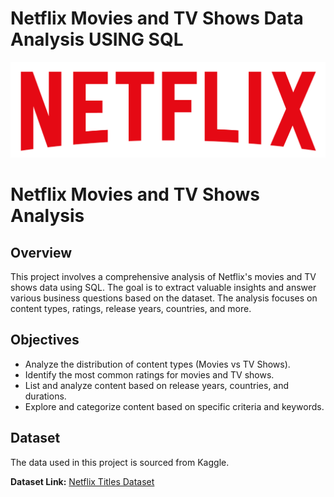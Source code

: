 # Netflix Movies and TV Shows Data Analysis USING  SQL

![Netflix Logo](https://github.com/S4sunny023/Netflix-Analysis-SQL/blob/main/logo.png)

# Netflix Movies and TV Shows Analysis

## Overview
This project involves a comprehensive analysis of Netflix's movies and TV shows data using SQL. The goal is to extract valuable insights and answer various business questions based on the dataset. The analysis focuses on content types, ratings, release years, countries, and more.

## Objectives
- Analyze the distribution of content types (Movies vs TV Shows).
- Identify the most common ratings for movies and TV shows.
- List and analyze content based on release years, countries, and durations.
- Explore and categorize content based on specific criteria and keywords.

## Dataset
The data used in this project is sourced from Kaggle.

**Dataset Link:** [Netflix Titles Dataset](https://www.kaggle.com/shivamb/netflix-shows)

